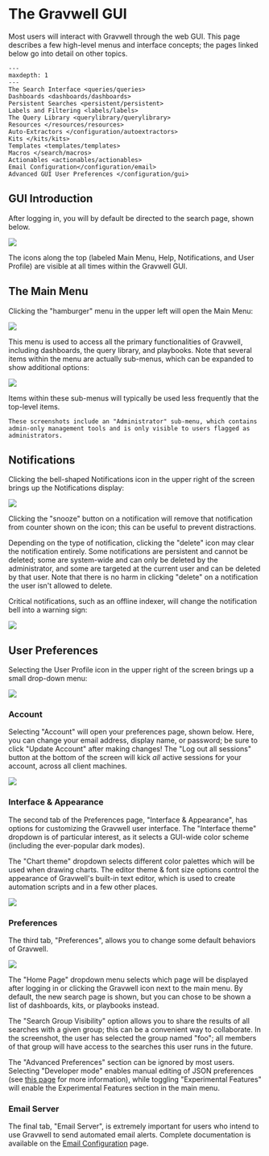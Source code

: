 # The Gravwell GUI

Most users will interact with Gravwell through the web GUI. This page describes a few high-level menus and interface concepts; the pages linked below go into detail on other topics.

```{toctree}
---
maxdepth: 1
---
The Search Interface <queries/queries>
Dashboards <dashboards/dashboards>
Persistent Searches <persistent/persistent>
Labels and Filtering <labels/labels>
The Query Library <querylibrary/querylibrary>
Resources </resources/resources>
Auto-Extractors </configuration/autoextractors>
Kits </kits/kits>
Templates <templates/templates>
Macros </search/macros>
Actionables <actionables/actionables>
Email Configuration</configuration/email>
Advanced GUI User Preferences </configuration/gui>
```

## GUI Introduction

After logging in, you will by default be directed to the search page, shown below.

![](searchpage.png)

The icons along the top (labeled Main Menu, Help, Notifications, and User Profile) are visible at all times within the Gravwell GUI.

## The Main Menu

Clicking the "hamburger" menu in the upper left will open the Main Menu:

![](menu.png)

This menu is used to access all the primary functionalities of Gravwell, including dashboards, the query library, and playbooks. Note that several items within the menu are actually sub-menus, which can be expanded to show additional options:

![](menu-expanded.png)

Items within these sub-menus will typically be used less frequently that the top-level items.

```{note}
These screenshots include an "Administrator" sub-menu, which contains admin-only management tools and is only visible to users flagged as administrators.
```

## Notifications

Clicking the bell-shaped Notifications icon in the upper right of the screen brings up the Notifications display:

![](notifications.png)

Clicking the "snooze" button on a notification will remove that notification from counter shown on the icon; this can be useful to prevent distractions.

Depending on the type of notification, clicking the "delete" icon may clear the notification entirely. Some notifications are persistent and cannot be deleted; some are system-wide and can only be deleted by the administrator, and some are targeted at the current user and can be deleted by that user. Note that there is no harm in clicking "delete" on a notification the user isn't allowed to delete.

Critical notifications, such as an offline indexer, will change the notification bell into a warning sign:

![](notif-warn.png)

## User Preferences

Selecting the User Profile icon in the upper right of the screen brings up a small drop-down menu:

![](user-dropdown.png)

### Account

Selecting "Account" will open your preferences page, shown below. Here, you can change your email address, display name, or password; be sure to click "Update Account" after making changes! The "Log out all sessions" button at the bottom of the screen will kick *all* active sessions for your account, across all client machines.

![](account-prefs.png)

### Interface & Appearance 

The second tab of the Preferences page, "Interface & Appearance", has options for customizing the Gravwell user interface. The "Interface theme" dropdown is of particular interest, as it selects a GUI-wide color scheme (including the ever-popular dark modes). 

The "Chart theme" dropdown selects different color palettes which will be used when drawing charts. The editor theme & font size options control the appearance of Gravwell's built-in text editor, which is used to create automation scripts and in a few other places.

![](interface-prefs.png)

### Preferences

The third tab, "Preferences", allows you to change some default behaviors of Gravwell.

![](general-prefs.png)

The "Home Page" dropdown menu selects which page will be displayed after logging in or clicking the Gravwell icon next to the main menu. By default, the new search page is shown, but you can chose to be shown a list of dashboards, kits, or playbooks instead.

The "Search Group Visibility" option allows you to share the results of all searches with a given group; this can be a convenient way to collaborate. In the screenshot, the user has selected the group named "foo"; all members of that group will have access to the searches this user runs in the future.

The "Advanced Preferences" section can be ignored by most users. Selecting "Developer mode" enables manual editing of JSON preferences (see [this page](/configuration/gui) for more information), while toggling "Experimental Features" will enable the Experimental Features section in the main menu.

### Email Server

The final tab, "Email Server", is extremely important for users who intend to use Gravwell to send automated email alerts.  Complete documentation is available on the [Email Configuration](/configuration/email) page.

